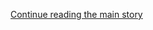 <div id="app">

<div class="css-1ichrj1 e12j3pa50">

<div class="css-1lzk3av e12j3pa51">

<div class="css-142l3g4">

[Continue reading the main
story](#after-dfp-ad-top)

<div class="ad dfp-ad-top-wrapper" style="text-align:center;height:100%;display:block">

<div id="dfp-ad-top" class="place-ad" data-position="top" data-size-key="top">

</div>

</div>

<div id="after-dfp-ad-top">

</div>

</div>

</div>

</div>

<div>

<div class="NYTAppHideMasthead css-1r6wvpq e1suatyy0">

<div class="section css-ui9rw0 e1suatyy2">

<div class="css-11hrj97 er09x8g0">

<div class="css-6n7j50">

</div>

<span class="css-1dv1kvn">Sections</span>

<div class="css-10488qs">

<span class="css-1dv1kvn">SEARCH</span>

</div>

[Skip to content](#site-content)[Skip to site
index](#site-index)

</div>

<div class="css-8xdxq2 e1huz5gh0">

</div>

<div class="css-8pe5zk">

  - [English](/)
  - [Español](https://www.nytimes.com/es/)
  - [中文](https://cn.nytimes.com)

</div>

</div>

<div id="masthead-bar-one" class="section hasLinks css-165o1d9 e1csuq9d3">

<div class="css-bpgv3s e1csuq9d0">

</div>

<div class="css-1uqjmks e1csuq9d1">

</div>

<div class="css-9e9ivx">

[](https://myaccount.nytimes.com/auth/login?response_type=cookie&client_id=vi)

</div>

<div class="css-bfvq22 e1csuq9d2">

[Today’s
Paper](https://www.nytimes.com/section/todayspaper)

</div>

</div>

<div class="css-stscvm">

<div class="css-158f1cv" data-testid="masthead-desktop-logo">

</div>

</div>

<div class="css-wu78io">

</div>

<div class="css-1y7qxpi" data-aria-hidden="true" style="visibility:hidden">

<div class="css-1llhclm">

  - 
  - 
  - [World](https://www.nytimes.com/section/world)

  - [U.S.](https://www.nytimes.com/section/us)

  - [Politics](https://www.nytimes.com/section/politics)

  - [N.Y.](https://www.nytimes.com/section/nyregion)

  - [Business](https://www.nytimes.com/section/business)

  - [Opinion](https://www.nytimes.com/section/opinion)

  - [Tech](https://www.nytimes.com/section/technology)

  - [Science](https://www.nytimes.com/section/science)

  - [Health](https://www.nytimes.com/section/health)

  - [Sports](https://www.nytimes.com/section/sports)

  - [Arts](https://www.nytimes.com/section/arts)

  - [Books](https://www.nytimes.com/section/books)

  - [Style](https://www.nytimes.com/section/style)

  - [Food](https://www.nytimes.com/section/food)

  - [Travel](https://www.nytimes.com/section/travel)

  - [Magazine](https://www.nytimes.com/section/magazine)

  - [T Magazine](https://www.nytimes.com/section/t-magazine)

  - [Real Estate](https://www.nytimes.com/section/realestate)

  - [Video](https://www.nytimes.com/video)

</div>

</div>

<div class="css-1d8a290" data-testid="masthead-mini-nav">

  - [World](https://www.nytimes.com/section/world)
  - [U.S.](https://www.nytimes.com/section/us)
  - [Politics](https://www.nytimes.com/section/politics)
  - [N.Y.](https://www.nytimes.com/section/nyregion)
  - [Business](https://www.nytimes.com/section/business)
  - [Opinion](https://www.nytimes.com/section/opinion)
  - [Tech](https://www.nytimes.com/section/technology)
  - [Science](https://www.nytimes.com/section/science)
  - [Health](https://www.nytimes.com/section/health)
  - [Sports](https://www.nytimes.com/section/sports)
  - [Arts](https://www.nytimes.com/section/arts)
  - [Books](https://www.nytimes.com/section/books)
  - [Style](https://www.nytimes.com/section/style)
  - [Food](https://www.nytimes.com/section/food)
  - [Travel](https://www.nytimes.com/section/travel)
  - [Magazine](https://www.nytimes.com/section/magazine)
  - [T Magazine](https://www.nytimes.com/section/t-magazine)
  - [Real
Estate](https://www.nytimes.com/section/realestate)
  - [Video](https://www.nytimes.com/video)

</div>

</div>

</div>

<div data-aria-hidden="false">

<div id="site-content" data-role="main">

<div class="css-189d5rw e6b6cmu0">

<div class="css-1yuan6h">

<div class="css-xc44bh">

<div class="section css-o3tihn eq74mwp0" data-block-tracking-id="Briefings" data-testid="block-Briefings">

<div class="css-avqkzc">

<div class="css-1sm6zs8">

<div class="css-1om4z5c">

<div class="css-ydsmmq">

<div class="css-1ee8y2t assetWrapper">

<div class="css-geek62">

<div class="css-1d537rb e18972d70" media="[object Object]">

[](/2020/08/05/briefing/beirut-blasts-coronavirus-metoo.html)

<div class="css-1g8bx4t">

![](https://static01.nyt.com/images/2020/08/04/briefing/05briefing-asia-slide-89DA/05briefing-asia-slide-89DA-square640-v2.png?quality=75&auto=webp&disable=upscale&width=350)

</div>

</div>

[](/2020/08/05/briefing/beirut-blasts-coronavirus-metoo.html)

<div class="css-8oysku e18972d71" type="1">

<div class="css-1iexn6j e1voiwgp1">

## Your Wednesday Briefing

</div>

</div>

<div class="css-8oysku e18972d71">

Here’s what you need to
know.

</div>

</div>

</div>

</div>

<div class="css-ydsmmq">

<div class="css-1ee8y2t assetWrapper">

<div class="css-geek62">

<div class="css-1d537rb e18972d70" media="[object Object]">

[](/2020/08/04/podcasts/the-daily/mail-in-voting-president-trump.html)

<div class="css-1g8bx4t">

![](https://static01.nyt.com/images/2017/01/29/podcasts/the-daily-album-art/the-daily-album-art-square320-v4.png)

</div>

</div>

[](/2020/08/04/podcasts/the-daily/mail-in-voting-president-trump.html)

<div class="css-8oysku e18972d71" type="1">

<div class="css-1iexn6j e1voiwgp1">

## Listen to ‘The Daily’

</div>

</div>

<div class="css-8oysku e18972d71">

Is America ready to vote by
mail?

</div>

</div>

</div>

</div>

<div class="css-ydsmmq">

<div class="css-1ee8y2t assetWrapper">

<div class="css-geek62">

<div class="css-1d537rb e18972d70" media="[object Object]">

[](/2020/07/31/books/review/podcast-twilight-democracy-anne-applebaum-eat-buddha-barbara-demick.html)

<div class="css-1g8bx4t">

![](https://static01.nyt.com/images/2018/03/27/books/book-review-album-art-v2/book-review-album-art-v2-square320.jpg)

</div>

</div>

[](/2020/07/31/books/review/podcast-twilight-democracy-anne-applebaum-eat-buddha-barbara-demick.html)

<div class="css-8oysku e18972d71" type="1">

<div class="css-1iexn6j e1voiwgp1">

## The Book Review Podcast

</div>

</div>

<div class="css-8oysku e18972d71">

Anne Applebaum on the “seductive lure of
authoritarianism.”

</div>

</div>

</div>

</div>

</div>

<div class="css-1y8l3jc">

<div class="css-7utnqv">

<div class="css-rlo25n e1ll57lj2">

</div>

</div>

<div class="css-1hesgbm">

</div>

</div>

</div>

</div>

</div>

</div>

</div>

<div class="css-698um9">

<div class="css-1tk5puc">

<div class="css-jbmajz">

<div>

<div class="section css-15zaaaz eq74mwp0" data-block-tracking-id="Top Stories" data-testid="block-TopStories">

<div class="css-1oxv4in e1aa0s8g0">

<div class="css-1qiat4j eqveam63">

<div class="css-1yoguk1 eqveam60">

<div class="css-1qj0wac eqveam61">

<div class="css-1aew2eb eqveam62">

<div class="css-1ee8y2t assetWrapper">

<div class="css-6p6lnl">

[](/2020/08/05/world/middleeast/beirut-explosion.html)

<div class="css-debyuq e1voiwgp1">

## <span>After Deadly Beirut Explosion, a Search for Answers and Survivors</span>

</div>

  - A blast in the Lebanese capital, so powerful that it could be felt
    more than 150 miles away, killed more than 100 people and injured
    more than 4,000.
  - Officials believe the explosion was caused by the detonation of more
    than 2,700 tons of ammonium nitrate stored in a warehouse at the
    port.
  - Rescue workers were digging through the rubble searching for
    survivors, while dozens were listed as missing. Here’s the
latest.

<div class="css-1slnf6i">

<div class="css-na047m">

<span class="css-eiiu5n e2clvhq0"><span class="newsStatus">live</span></span>

</div>

</div>

</div>

</div>

<div class="css-1ee8y2t assetWrapper">

<div class="css-6p6lnl">

[](/2020/08/05/world/middleeast/beirut-explosion-what-happened.html)

<div class="css-debyuq e1voiwgp1">

## Here is a look at what we know and don’t know about the explosions.

</div>

<div>

<div class="css-na047m">

</div>

</div>

</div>

</div>

</div>

</div>

</div>

<div class="css-1mnngwr eqveam60">

<div class="css-1qj0wac eqveam61">

<div class="css-1ee8y2t assetWrapper">

<div>

<div class="css-1xaqcky">

[](/interactive/2020/08/04/world/middleeast/beirut-explosion-damage.html)

<div class="css-1g8bx4t">

![](https://static01.nyt.com/images/2020/08/04/us/beirut-explosion-damage-promo-1596586440536/beirut-explosion-damage-promo-1596586440536-threeByTwoMediumAt2X-v3.jpg?quality=75&auto=webp&disable=upscale)

</div>

</div>

<div class="css-1nl6p6m">

[](/interactive/2020/08/04/world/middleeast/beirut-explosion-damage.html)

<div class="css-debyuq e1voiwgp1">

## Mapping the Damage From the Beirut Explosions

</div>

A shockwave raced from the city’s industrial waterfront into densely
populated residential neighborhoods and shopping districts
downtown.

<div>

<div class="css-na047m">

</div>

</div>

</div>

</div>

</div>

</div>

</div>

</div>

</div>

<div class="css-1nuzdmm e1aa0s8g0">

<div class="css-1qiat4j eqveam63">

<div class="css-1yoguk1 eqveam60">

<div class="css-1qj0wac eqveam61">

<div class="css-1aew2eb eqveam62">

<div class="css-1ee8y2t assetWrapper">

<div class="css-6p6lnl">

[](/2020/08/04/us/politics/kobach-tlaib.html)

<div class="css-debyuq e1voiwgp1">

## <span>Kris Kobach Loses Kansas Senate Primary, Easing Republican Worries</span>

</div>

G.O.P. leaders had worried that if Mr. Kobach, a polarizing figure, were
victorious, he would jeopardize the seat in the general election.

<div>

<div class="css-na047m">

</div>

</div>

</div>

</div>

</div>

</div>

</div>

<div class="css-1mnngwr eqveam60">

<div class="css-qvz0vj eqveam61">

<div class="css-1aew2eb eqveam62">

<div class="css-1qiat4j eqveam63">

<div class="css-ws86q6 eqveam60">

<div class="css-qvz0vj eqveam61">

[](/2020/08/05/us/politics/cori-bush-missouri-william-lacy-clay.html)

<div class="css-1g8bx4t">

![If elected to the House in November, Cori Bush would be the first
Black woman to represent Missouri in Congress. 
<span class="credit">Michael B. Thomas/Getty
Images</span>](https://static01.nyt.com/images/2020/08/04/us/politics/04dc-missouri/04dc-missouri-threeByTwoSmallAt2X.jpg?quality=75&auto=webp&disable=upscale)

</div>

</div>

</div>

<div class="css-nmg095 eqveam60">

<div class="css-1qj0wac eqveam61">

<div class="css-1ee8y2t assetWrapper">

<div class="css-6p6lnl">

[](/2020/08/05/us/politics/cori-bush-missouri-william-lacy-clay.html)

<div class="css-debyuq e1voiwgp1">

## Cori Bush Defeats William Lacy Clay in a Show of Progressive Might

</div>

The upset of the veteran congressman from St. Louis sent tremors though
the Democratic establishment in Missouri and Washington,
D.C.

<div>

<div class="css-na047m">

</div>

</div>

</div>

</div>

</div>

</div>

</div>

<div class="css-1ee8y2t assetWrapper">

<div class="css-6p6lnl">

[](/2020/08/04/nyregion/maloney-torres-ny-congressional-races.html)

<div class="css-debyuq e1voiwgp1">

## After six weeks of delays, New York City confirmed results in a pair of congressional primaries.

</div>

<div>

<div class="css-na047m">

</div>

</div>

</div>

</div>

</div>

</div>

</div>

</div>

</div>

<div class="css-1nuzdmm e1aa0s8g0">

<div class="css-1aew2eb eqveam62">

<div>

<div class="css-1qiat4j eqveam63">

<div class="css-1yoguk1 eqveam60">

<div class="css-qvz0vj eqveam61">

<div class="css-1aew2eb eqveam62">

<div class="css-1ee8y2t assetWrapper">

<div class="css-6p6lnl">

[](/2020/08/04/world/coronavirus-cases.html)

<div class="css-debyuq e1voiwgp1">

## <span>McConnell Signals Openness to Accepting Jobless Aid Extension</span>

</div>

  - As talks on coronavirus assistance drag on, Senator Mitch McConnell
    seemed open to reversing course on extending the payments, which
    Republicans have opposed.
  - Two preliminary studies of an experimental vaccine yielded
    encouraging results, the Maryland-based company Novavax announced.
    Here’s the
latest.

<div class="css-1slnf6i">

<div class="css-na047m">

<span class="css-eiiu5n e2clvhq0"><span class="newsStatus">live</span></span>

</div>

</div>

</div>

</div>

</div>

</div>

</div>

<div class="css-zmmks0 eqveam60">

<div class="css-1qj0wac eqveam61">

<div class="css-1g8bx4t">

![](https://static01.nyt.com/images/2020/08/04/reader-center/04virus-hp-fader-nashville/merlin_175315365_1ed7972d-297f-4a7e-acbd-ae38d2584a47-videoLarge.jpg)

</div>

</div>

</div>

</div>

</div>

<div>

<div class="css-1qiat4j eqveam63">

<div class="css-bs48m0 eqveam60">

<div class="css-1qj0wac eqveam61">

<div class="css-1ee8y2t assetWrapper">

<div class="css-6p6lnl">

[](/2020/08/04/world/asia/taiwan-azar-beijing-coronavirus.html)

<div class="css-debyuq e1voiwgp1">

## U.S. Health Secretary to Visit Taiwan, in a Move Likely to Anger Beijing

</div>

The trip by Alex Azar, a rare high-level U.S. visit, is being billed as
an opportunity to highlight the island’s success in battling the
pandemic.

<div>

<div class="css-na047m">

</div>

</div>

</div>

</div>

</div>

</div>

<div class="css-bs48m0 eqveam60">

<div class="css-1qj0wac eqveam61">

<div class="css-1ee8y2t assetWrapper">

<div class="css-6p6lnl">

[](/2020/08/04/health/trump-plasma.html)

<div class="css-debyuq e1voiwgp1">

## As Trump Praises Plasma, Researchers Struggle to Finish Critical Studies

</div>

Thousands of Covid-19 patients have been treated with blood plasma
outside of clinical trials — hampering research that could prove whether
it
works.

<div>

<div class="css-na047m">

</div>

</div>

</div>

</div>

</div>

</div>

</div>

</div>

</div>

</div>

<div class="css-1nuzdmm e1aa0s8g0">

<div class="css-1ee8y2t assetWrapper">

<div class="css-1g8bx4t">

<div>

</div>

</div>

</div>

</div>

<div class="css-1nuzdmm e1aa0s8g0">

<div class="css-1ee8y2t assetWrapper">

<div class="css-1qiat4j eqveam63">

<div class="css-1yoguk1 eqveam60">

<div class="css-1qj0wac eqveam61">

[](/2020/08/04/world/americas/colombia-president-uribe-charged.html)

<div class="css-debyuq e1voiwgp1">

## <span>Colombia Supreme Court Orders Ex-President Álvaro Uribe Detained</span>

</div>

</div>

</div>

<div class="css-zmmks0 eqveam60">

<div class="css-1qj0wac eqveam61">

[](/2020/08/04/world/americas/colombia-president-uribe-charged.html)

A decision to put Mr. Uribe under house arrest could be a turning point
in a nation used to seeing powerful politicians avoid
prosecution.

<div>

<div class="css-na047m">

</div>

</div>

</div>

</div>

</div>

</div>

</div>

<div class="css-1nuzdmm e1aa0s8g0">

<div class="css-1qiat4j eqveam63">

<div class="css-1yoguk1 eqveam60">

<div class="css-qvz0vj eqveam61">

<div class="css-1aew2eb eqveam62">

<div class="css-1ee8y2t assetWrapper">

<div class="css-6p6lnl">

[](/2020/08/04/nyregion/isaias-ny.html)

<div class="css-debyuq e1voiwgp1">

## <span>2.5 Million Lose Power and One Is Killed as Isaias Batters N.Y. Area</span>

</div>

The storm that tore through New York City was second only to Hurricane
Sandy in knocking out service to Con Edison
customers.

<div>

<div class="css-na047m">

</div>

</div>

</div>

</div>

</div>

</div>

</div>

<div class="css-pwtn0q eqveam60">

<div class="css-qvz0vj eqveam61">

[](/2020/08/04/nyregion/isaias-ny.html)

<div class="css-1g8bx4t">

<div class="css-zjzyr8">

<div data-testid="lazyimage-container" style="height:177.77777777777777px">

</div>

</div>

</div>

</div>

</div>

<div class="css-nmg095 eqveam60">

<div class="css-1qj0wac eqveam61">

<div class="css-1aew2eb eqveam62">

<div data-aria-hidden="true">

[](/2020/08/04/nyregion/isaias-ny.html)

<div class="css-1g8bx4t">

<div class="section css-1xdhyk6 e2u1rkt0" data-aria-hidden="true">

Workers removed tree limbs that fell on a car in Queens, killing a
passenger. <span class="credit">Johnny Milano for The New York
Times</span>

</div>

</div>

</div>

<div class="css-1ee8y2t assetWrapper">

<div class="css-6p6lnl">

[](/2020/08/04/us/hurricane-isaias-updates.html)

<div class="css-debyuq e1voiwgp1">

## Isaias pounded the Atlantic Coast with wind and rain, flooding communities and spawning tornadoes along its path.

</div>

<div>

<div class="css-na047m">

</div>

</div>

</div>

</div>

</div>

</div>

</div>

</div>

</div>

<div class="css-1nuzdmm e1aa0s8g0">

<div class="css-1ee8y2t assetWrapper">

<div class="css-1g8bx4t">

<div>

</div>

</div>

</div>

</div>

</div>

</div>

</div>

<div class="css-717c4s">

<div>

<div class="section css-1g8pbzc eq74mwp0" data-block-tracking-id="Opinion" data-testid="block-Opinion">

[](https://www.nytimes.com/section/opinion?pagetype=Homepage&action=click&module=Opinion)

### Opinion

<div class="css-anz6u5">

<div class="css-tub26b">

<div class="css-1ee8y2t assetWrapper">

<div class="css-6p6lnl">

[](/2020/08/04/opinion/qanon-conspiracy-theory-arg.html)

<div class="css-dcl9ft">

![Charlie
Warzel](https://static01.nyt.com/images/2019/03/15/opinion/charlie-warzel/charlie-warzel-thumbLarge-v3.png?quality=75&auto=webp&disable=upscale)

</div>

<div class="css-debyuq e1voiwgp1">

<div class="css-1xdt15l">

<div class="css-1dvlumo e18df3gd0">

Charlie Warzel

</div>

</div>

## How QAnon Creates a Dangerous Alternate Reality

</div>

Game designer Adrian Hon says QAnon parallels the immersive worlds of
alternate reality games.

<div>

<div class="css-na047m">

</div>

</div>

</div>

</div>

</div>

<div class="css-tub26b">

<div class="css-1ee8y2t assetWrapper">

<div class="css-1qiat4j eqveam63">

<div class="css-7douaa eqveam60">

<div class="css-qvz0vj eqveam61">

[](/2020/08/04/opinion/cuomo-de-blasio-coronavirus-nyc.html)

<div class="css-debyuq e1voiwgp1">

<div class="css-1xdt15l">

<div class="css-1dvlumo e18df3gd0">

The Editorial Board

</div>

</div>

## New York Needs Less Bickering, More Teamwork

</div>

Residents are nervous and exhausted. It’s not too much to ask for a
unified leadership from the mayor and the
governor.

<div>

<div class="css-na047m">

</div>

</div>

</div>

</div>

<div class="css-7douaa eqveam60">

<div class="css-1qj0wac eqveam61">

[](/2020/08/04/opinion/cuomo-de-blasio-coronavirus-nyc.html)

<div class="css-1g8bx4t">

![](https://static01.nyt.com/images/2020/08/04/opinion/04feud-editorial/04feud-editorial-square640.jpg?quality=75&auto=webp&disable=upscale&width=350)

</div>

</div>

</div>

</div>

</div>

</div>

</div>

<div class="css-dh19r0">

<div class="css-tub26b">

<div class="css-6p6lnl">

[](/2020/08/04/opinion/trump-2020-electoral-college.html)

<div class="css-dcl9ft">

![Jamelle
Bouie](https://static01.nyt.com/images/2019/01/24/opinion/jamelle-bouie/jamelle-bouie-thumbLarge-v3.png?quality=75&auto=webp&disable=upscale)

</div>

<div class="css-debyuq e1voiwgp1">

<div class="css-1xdt15l">

<div class="css-tnu8m6 e18df3gd0">

Jamelle Bouie

</div>

</div>

## Trump Doesn’t Need the Most Votes. What if He Doesn’t Even Want Them?

</div>

</div>

</div>

<div class="css-tub26b">

<div class="css-6p6lnl">

[](/2020/08/04/opinion/gin-tonic-summer-drink.html)

<div class="css-dcl9ft">

![Jennifer Finney
Boylan](https://static01.nyt.com/images/2011/08/04/opinion/BOYLAN_NEW/BOYLAN_NEW-thumbLarge-v6.png?quality=75&auto=webp&disable=upscale)

</div>

<div class="css-debyuq e1voiwgp1">

<div class="css-1xdt15l">

<div class="css-tnu8m6 e18df3gd0">

Jennifer Finney Boylan

</div>

</div>

## The Doggiest Days of Summer Demand Gin and Tonics

</div>

</div>

</div>

<div class="css-tub26b">

<div class="css-6p6lnl">

[](/2020/08/04/opinion/tiktok-microsoft-trump.html)

<div class="css-debyuq e1voiwgp1">

<div class="css-1xdt15l">

<div class="css-tnu8m6 e18df3gd0">

Greg Bensinger

</div>

</div>

## Is Microsoft Sure It Wants to Buy TikTok?

</div>

</div>

</div>

<div class="css-tub26b">

<div class="css-6p6lnl">

[](/2020/08/04/opinion/us-monuments-rome-unknown-god.html)

<div class="css-debyuq e1voiwgp1">

<div class="css-1xdt15l">

<div class="css-tnu8m6 e18df3gd0">

Ed Simon

</div>

</div>

## Jefferson, Lee or Douglass. It Matters Who Is Preserved in Bronze.

</div>

</div>

</div>

<div class="css-tub26b">

<div class="css-6p6lnl">

[](/2020/08/04/opinion/coronavirus-relief-bill-senate-recess.html)

<div class="css-debyuq e1voiwgp1">

<div class="css-1xdt15l">

<div class="css-tnu8m6 e18df3gd0">

The Editorial Board

</div>

</div>

## No Relief Bill, No Vacation

</div>

</div>

</div>

<div class="css-tub26b">

<div class="css-6p6lnl">

[](/2020/08/04/opinion/covid-rural-hospitals.html)

<div class="css-debyuq e1voiwgp1">

<div class="css-1xdt15l">

<div class="css-tnu8m6 e18df3gd0">

Daniela J. Lamas

</div>

</div>

## ‘If I Hadn’t Been Transferred, I Would Have Died’

</div>

</div>

</div>

<div class="css-tub26b">

<div class="css-6p6lnl">

[](/2020/08/04/opinion/trump-republicans-tea-party.html)

<div class="css-dcl9ft">

![Ross
Douthat](https://static01.nyt.com/images/2018/04/03/opinion/ross-douthat/ross-douthat-thumbLarge.png?quality=75&auto=webp&disable=upscale)

</div>

<div class="css-debyuq e1voiwgp1">

<div class="css-1xdt15l">

<div class="css-tnu8m6 e18df3gd0">

Ross Douthat

</div>

</div>

## Republicans Are Ready for the Don Draper Method

</div>

</div>

</div>

<div class="css-tub26b">

<div class="css-6p6lnl">

[](/2020/08/04/opinion/amazon-facebook-congressional-hearings.html)

<div class="css-dcl9ft">

![Tim
Wu](https://static01.nyt.com/images/2017/04/05/opinion/tim-wu/tim-wu-thumbLarge-v4.jpg?quality=75&auto=webp&disable=upscale)

</div>

<div class="css-debyuq e1voiwgp1">

<div class="css-1xdt15l">

<div class="css-tnu8m6 e18df3gd0">

Tim
Wu

</div>

</div>

## What Years of Emails and Texts Reveal About Your Friendly Tech Companies

</div>

</div>

</div>

<div class="css-tub26b">

<div class="css-6p6lnl">

[](/2020/08/04/opinion/voting-2020-election-blm-movement.html)

<div class="css-debyuq e1voiwgp1">

<div class="css-1xdt15l">

<div class="css-tnu8m6 e18df3gd0">

Daniel
Hunter

</div>

</div>

## Don’t Believe the Lie That Voting Is All You Can Do

</div>

</div>

</div>

</div>

</div>

</div>

</div>

<div class="css-ie51lk">

<div class="section css-1m986x7 eq74mwp0" data-block-tracking-id="Editors Picks" data-testid="block-EditorsPicks">

### Editors’ Picks

<div class="css-y3bpqq">

<div class="css-17q3ou7">

<div class="css-4xmvjg">

<div class="css-1ee8y2t assetWrapper">

<div>

<div class="css-1xaqcky">

[](/2020/08/04/style/college-coronavirus-hoax.html)

<div class="css-1g8bx4t">

<div class="css-zjzyr8">

<div data-testid="lazyimage-container" style="height:480px">

</div>

</div>

<div class="section css-1xdhyk6 e2u1rkt0">

<span class="credit">Lane Turner/The Boston Globe, via Getty
Images</span>

</div>

</div>

</div>

<div class="css-1nl6p6m">

[](/2020/08/04/style/college-coronavirus-hoax.html)

<div class="css-debyuq e1voiwgp1">

## <span>The Anonymous Professor Who Wasn’t</span>

</div>

A professor at Arizona State University does not exist.

<div>

<div class="css-na047m">

</div>

</div>

</div>

</div>

</div>

</div>

</div>

<div class="css-1lqor8g">

<div class="css-1177x0a">

<div class="css-1ee8y2t assetWrapper">

<div class="css-1qiat4j eqveam63">

<div class="css-7douaa eqveam60">

<div class="css-1qj0wac eqveam61">

[](/2020/08/04/science/coronavirus-bayes-statistics-math.html)

<div class="css-debyuq e1voiwgp1">

## How to Think Like an Epidemiologist

</div>

Don’t worry, a little Bayesian analysis won’t hurt
you.

<div>

<div class="css-na047m">

</div>

</div>

</div>

</div>

<div class="css-7douaa eqveam60">

<div class="css-1qj0wac eqveam61">

[](/2020/08/04/science/coronavirus-bayes-statistics-math.html)

<div class="css-1g8bx4t">

<div class="css-zjzyr8">

<div data-testid="lazyimage-container" style="height:145.33333333333334px">

</div>

</div>

</div>

</div>

</div>

</div>

</div>

</div>

<div class="css-1177x0a">

<div class="css-1ee8y2t assetWrapper">

<div class="css-1qiat4j eqveam63">

<div class="css-7douaa eqveam60">

<div class="css-1qj0wac eqveam61">

[](/2020/08/04/books/review-luster-raven-leilani.html)

<div class="css-debyuq e1voiwgp1">

## In ‘Luster,’ a Woman Moves in With Her Lover … and His Family

</div>

Our critic weighs in on Raven Leilani’s highly anticipated debut novel,
which has won praise for its boldness, humor and frank depictions of
sex.

<div>

<div class="css-na047m">

</div>

</div>

</div>

</div>

<div class="css-7douaa eqveam60">

<div class="css-1qj0wac eqveam61">

[](/2020/08/04/books/review-luster-raven-leilani.html)

<div class="css-1g8bx4t">

<div class="css-zjzyr8">

<div data-testid="lazyimage-container" style="height:145.33333333333334px">

</div>

</div>

</div>

</div>

</div>

</div>

</div>

</div>

</div>

</div>

</div>

</div>

</div>

</div>

<div class="css-6nrzw0">

<div class="css-uvu2in e12j3pa50">

<div class="css-1rm0ct8 e12j3pa51">

<div class="css-142l3g4">

### Advertisement

[Continue reading the main
story](#after-dfp-ad-mid1-large)

<div id="dfp-ad-mid1-large" class="ad dfp-ad-mid1-large-wrapper" style="text-align:center;height:100%;display:block">

</div>

<div id="after-dfp-ad-mid1-large">

</div>

</div>

</div>

</div>

</div>

<div class="css-19tmjl7">

<div>

</div>

</div>

</div>

<div class="css-djiuqn ekmemt90" data-testid="feedback">

We’d like your thoughts on the New York Times home page experience.[Let
us know what you
think](http://nyt.qualtrics.com/jfe/form/SV_eFJmKj9v0krSE0l)

</div>

</div>

## Site Index

<div>

</div>

## Site Information Navigation

  - [© <span>2020</span> <span>The New York Times
    Company</span>](https://help.nytimes.com/hc/en-us/articles/115014792127-Copyright-notice)

<!-- end list -->

  - [NYTCo](https://www.nytco.com/)
  - [Contact
    Us](https://help.nytimes.com/hc/en-us/articles/115015385887-Contact-Us)
  - [Work with us](https://www.nytco.com/careers/)
  - [Advertise](https://nytmediakit.com/)
  - [T Brand Studio](http://www.tbrandstudio.com/)
  - [Your Ad
    Choices](https://www.nytimes.com/privacy/cookie-policy#how-do-i-manage-trackers)
  - [Privacy](https://www.nytimes.com/privacy)
  - [Terms of
    Service](https://help.nytimes.com/hc/en-us/articles/115014893428-Terms-of-service)
  - [Terms of
    Sale](https://help.nytimes.com/hc/en-us/articles/115014893968-Terms-of-sale)
  - [Site
    Map](https://spiderbites.nytimes.com)
  - [Help](https://help.nytimes.com/hc/en-us)
  - [Subscriptions](https://www.nytimes.com/subscription?campaignId=37WXW)

</div>

</div>
